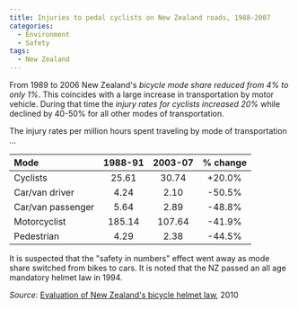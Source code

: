 ```yaml
---
title: Injuries to pedal cyclists on New Zealand roads, 1988-2007
categories:
  - Environment
  - Safety
tags:
  - New Zealand
---
```


From 1989 to 2006 New Zealand's _bicycle mode share reduced from 4% to only 1%_. This coincides with a large increase in
transportation by motor vehicle. During that time the _injury rates for cyclists increased 20%_ while declined by 40-50%
for all other modes of transportation.

The injury rates per million hours spent traveling by mode of transportation ...

| Mode              | 1988-91 | 2003-07 | % change |
|:------------------|:-------:|:-------:|:--------:|
| Cyclists          |  25.61  |  30.74  |  +20.0%  |
| Car/van driver    |  4.24   |  2.10   |  -50.5%  |
| Car/van passenger |  5.64   |  2.89   |  -48.8%  |
| Motorcyclist      | 185.14  | 107.64  |  -41.9%  |
| Pedestrian        |  4.29   |  2.38   |  -44.5%  |

It is suspected that the "safety in numbers" effect went away as mode share switched from bikes to cars. It is noted
that the NZ passed an all age mandatory helmet law in 1994.

_Source_: [Evaluation of New Zealand's bicycle helmet law](/images/research/2010-10-nz-bike-injuries.pdf), 2010